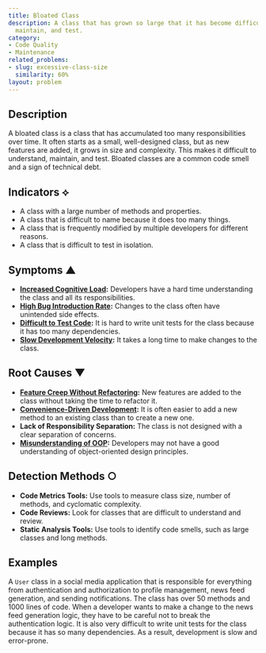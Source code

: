 ```yaml
---
title: Bloated Class
description: A class that has grown so large that it has become difficult to understand,
  maintain, and test.
category:
- Code Quality
- Maintenance
related_problems:
- slug: excessive-class-size
  similarity: 60%
layout: problem
---
```


## Description
A bloated class is a class that has accumulated too many responsibilities over time. It often starts as a small, well-designed class, but as new features are added, it grows in size and complexity. This makes it difficult to understand, maintain, and test. Bloated classes are a common code smell and a sign of technical debt.

## Indicators ⟡
- A class with a large number of methods and properties.
- A class that is difficult to name because it does too many things.
- A class that is frequently modified by multiple developers for different reasons.
- A class that is difficult to test in isolation.

## Symptoms ▲
- **[Increased Cognitive Load](increased-cognitive-load.md):** Developers have a hard time understanding the class and all its responsibilities.
- **[High Bug Introduction Rate](high-bug-introduction-rate.md):** Changes to the class often have unintended side effects.
- **[Difficult to Test Code](difficult-to-test-code.md):** It is hard to write unit tests for the class because it has too many dependencies.
- **[Slow Development Velocity](slow-development-velocity.md):** It takes a long time to make changes to the class.

## Root Causes ▼
- **[Feature Creep Without Refactoring](feature-creep-without-refactoring.md):** New features are added to the class without taking the time to refactor it.
- **[Convenience-Driven Development](convenience-driven-development.md):** It is often easier to add a new method to an existing class than to create a new one.
- **Lack of Responsibility Separation:** The class is not designed with a clear separation of concerns.
- **[Misunderstanding of OOP](misunderstanding-of-oop.md):** Developers may not have a good understanding of object-oriented design principles.

## Detection Methods ○
- **Code Metrics Tools:** Use tools to measure class size, number of methods, and cyclomatic complexity.
- **Code Reviews:** Look for classes that are difficult to understand and review.
- **Static Analysis Tools:** Use tools to identify code smells, such as large classes and long methods.

## Examples
A `User` class in a social media application that is responsible for everything from authentication and authorization to profile management, news feed generation, and sending notifications. The class has over 50 methods and 1000 lines of code. When a developer wants to make a change to the news feed generation logic, they have to be careful not to break the authentication logic. It is also very difficult to write unit tests for the class because it has so many dependencies. As a result, development is slow and error-prone.

